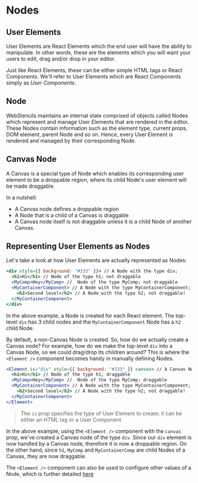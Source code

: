 # Nodes

## User Elements

User Elements are React Elements which the end user will have the ability to manipulate. In other words, these are the elements which you will want your users to edit, drag and/or drop in your editor.  

Just like React Elements, these can be either simple HTML tags or React Components. We'll refer to User Elements which are React Components simply as *User Components*.

## Node

WebStencils maintains an internal state comprised of objects called Nodes which represent and manage User Elements that are rendered in the editor. 
These Nodes contain information such as the element type, current props, DOM element, parent Node and so on. 
Hence, every User Element is rendered and managed by their corresponding Node.

## Canvas Node

A Canvas is a special type of Node which enables its corresponding user element to be a droppable region, where its child Node's user element will be made draggable.

In a nutshell:

- A Canvas node defines a droppable region
- A Node that is a child of a Canvas is draggable
- A Canvas node itself is not draggable unless it is a child Node of another Canvas. 


## Representing User Elements as Nodes

Let's take a look at how User Elements are actually represented as Nodes:

```jsx
<div style={{ background: "#333" }}> // A Node with the type div;
  <h1>Hi</h1> // Node of the type h1; not draggable
  <MyComp>Hey</MyComp> //  Node of the type MyComp; not draggable
  <MyContainerComponent> // A Node with the type MyContainerComponent; not draggable
    <h2>Second level</h2> // A Node with the type h2; not draggable! 
  </MyContainerComponent>
</div>
```

In the above example, a Node is created for each React element. 
The top-level `div` has 3 child nodes and the `MyContainerComponent` Node has a `h2` child Node.

By default, a non-Canvas Node is created. 
So, how do we actually create a Canvas node? For example, how do we make the top-level `div` into a Canvas Node, so we could drag/drop its children around? 
This is where the `<Element />` component becomes handy in manually defining Nodes.

```jsx {1}
<Element is="div" style={{ background: "#333" }} canvas> // A Canvas Node with the type div;
  <h1>Hi</h1> // Node of the type h1; draggable
  <MyComp>Hey</MyComp> //  Node of the type MyComp; draggable
  <MyContainerComponent> // A Node with the type MyContainerComponent; draggable
    <h2>Second level</h2> // A Node with the type h2; not draggable! 
  </MyContainerComponent>
</Element>
```

> The `is` prop specifies the type of User Element to create; it can be either an HTML tag or a User Component

In the above example, using the `<Element />` component with the `canvas` prop, we've created a Canvas node of the type `div`. 
Since our `div` element is now handled by a Canvas node, therefore it is now a droppable region. 
On the other hand, since `h1`, `MyComp` and `MyContainerComp` are child Nodes of a Canvas, they are now draggable. 

The `<Element />` component can also be used to configure other values of a Node, which is further detailed [here](../api/element)
